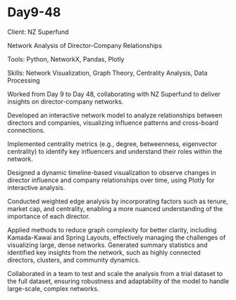 # Day9-48
Client: NZ Superfund

Network Analysis of Director-Company Relationships

Tools: Python, NetworkX, Pandas, Plotly

Skills: Network Visualization, Graph Theory, Centrality Analysis, Data Processing

Worked from Day 9 to Day 48, collaborating with NZ Superfund to deliver insights on director-company networks.

Developed an interactive network model to analyze relationships between directors and companies, visualizing influence patterns and cross-board connections.

Implemented centrality metrics (e.g., degree, betweenness, eigenvector centrality) to identify key influencers and understand their roles within the network.

Designed a dynamic timeline-based visualization to observe changes in director influence and company relationships over time, using Plotly for interactive analysis.

Conducted weighted edge analysis by incorporating factors such as tenure, market cap, and centrality, enabling a more nuanced understanding of the importance of each director.

Applied methods to reduce graph complexity for better clarity, including Kamada-Kawai and Spring Layouts, effectively managing the challenges of visualizing large, dense networks.
Generated summary statistics and identified key insights from the network, such as highly connected directors, clusters, and community dynamics.

Collaborated in a team to test and scale the analysis from a trial dataset to the full dataset, ensuring robustness and adaptability of the model to handle large-scale, complex networks.
